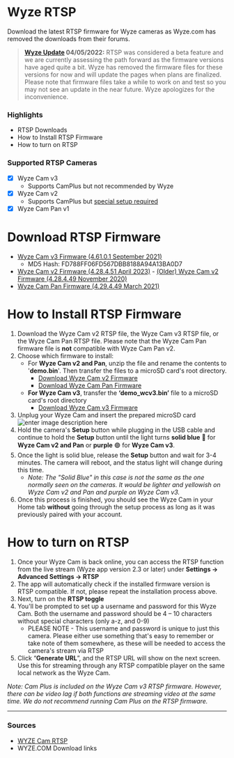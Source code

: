 # Wyze RTSP

Download the latest RTSP firmware for Wyze cameras as Wyze.com has removed the downloads from their forums.
> **[Wyze Update](https://support.wyze.com/hc/en-us/articles/360026245231-Wyze-Cam-RTSP) 04/05/2022:** RTSP was considered a beta feature and we are currently assessing the path forward as the firmware versions have aged quite a bit. Wyze has removed the firmware files for these versions for now and will update the pages when plans are finalized. Please note that firmware files take a while to work on and test so you may not see an update in the near future. Wyze apologizes for the inconvenience.

### Highlights
- RTSP Downloads
- How to Install RTSP Firmware
- How to turn on RTSP


### Supported RTSP Cameras

 - [x] Wyze Cam v3
	 - Supports CamPlus but not recommended by Wyze
 - [x] Wyze Cam v2
	 - Supports CamPlus but [special setup required](https://github.com/Lukejb14/Wyze-RTSP/wiki/v2-Cam-Plus-and-RTSP)
 - [x] Wyze Cam Pan v1

# Download RTSP Firmware
- [Wyze Cam v3 Firmware (4.61.0.1 September 2021)](https://github.com/Lukejb14/Wyze-RTSP/blob/main/RTSP_Firmware_Downloads/demo_wcv3.bin)
	- MD5 Hash:  FD788FF06FD567DBB8188A94A13BA0D7
- [Wyze Cam v2 Firmware (4.28.4.51 April 2023)](https://github.com/Lukejb14/Wyze-RTSP/blob/main/RTSP_Firmware_Downloads/demo_4.28.4.51.bin)
       - [(Older) Wyze Cam v2 Firmware (4.28.4.49 November 2020)](https://github.com/Lukejb14/Wyze-RTSP/blob/main/RTSP_Firmware_Downloads/demo_v2_rtsp_4.28.4.49.bin)
-  [Wyze Cam Pan Firmware (4.29.4.49 March 2021)](https://github.com/Lukejb14/Wyze-RTSP/blob/main/RTSP_Firmware_Downloads/demo_Pan_rtsp_4.29.4.49.bin)
# How to Install RTSP Firmware

 1. Download the Wyze Cam v2 RTSP file, the Wyze Cam v3 RTSP file, or the Wyze Cam Pan RTSP file. Please note that the Wyze Cam Pan firmware file is **not**  compatible with Wyze Cam Pan v2.
 2. Choose which firmware to install:
	 - For **Wyze Cam v2 and Pan**, unzip the file and rename the contents to '**demo.bin**'. Then transfer the files to a microSD card's root directory.
		 - [Download Wyze Cam v2 Firmware](https://github.com/Lukejb14/Wyze-RTSP/blob/main/RTSP_Firmware_Downloads/demo_v2_rtsp_4.28.4.49.bin)
		 - [Download Wyze Cam Pan Firmware](https://github.com/Lukejb14/Wyze-RTSP/blob/main/RTSP_Firmware_Downloads/demo_Pan_rtsp_4.29.4.49.bin)
	 - **For Wyze Cam v3**, transfer the **‘demo_wcv3.bin’** file to a microSD card's root directory
		 - [Download Wyze Cam v3 Firmware](https://github.com/Lukejb14/Wyze-RTSP/blob/main/RTSP_Firmware_Downloads/demo_wcv3.bin)
3. Unplug your Wyze Cam and insert the prepared microSD card ![enter image description here](https://support.wyze.com/hc/article_attachments/360042364711/microSD__1_.png)
4. Hold the camera's **Setup** button while plugging in the USB cable and continue to hold the **Setup** button until the light turns **solid blue** 🔵 for **Wyze Cam v2 and Pan** or **purple** 🟣 for **Wyze Cam v3**.
5. Once the light is solid blue, release the **Setup** button and wait for 3-4 minutes. The camera will reboot, and the status light will change during this time.  
	- _Note: The "Solid Blue" in this case is not the same as the one normally seen on the cameras. It would be lighter and yellowish on Wyze Cam v2 and Pan and purple on Wyze Cam v3._
6. Once this process is finished, you should see the Wyze Cam in your Home tab **without** going through the setup process as long as it was previously paired with your account.

# How to turn on RTSP

1.  Once your Wyze Cam is back online, you can access the RTSP function from the live stream (Wyze app version 2.3 or later) under  **Settings -> Advanced Settings -> RTSP**
2.  The app will automatically check if the installed firmware version is RTSP compatible. If not, please repeat the installation process above.
3.  Next, turn on the  **RTSP toggle**
4.  You'll be prompted to set up a username and password for this Wyze Cam. Both the username and password should be 4 – 10 characters without special characters (only a-z, and 0-9)
    -   PLEASE NOTE - This username and password is unique to just this camera. Please either use something that's easy to remember or take note of them somewhere, as these will be needed to access the camera's stream via RTSP
5.  Click “**Generate URL**”, and the RTSP URL will show on the next screen. Use this for streaming through any RTSP compatible player on the same local network as the Wyze Cam.

_Note: Cam Plus is included on the Wyze Cam v3 RTSP firmware. However, there can be video lag if both functions are streaming video at the same time. We do not recommend running Cam Plus on the RTSP firmware._

---
### Sources
- [WYZE Cam RTSP](https://support.wyze.com/hc/en-us/articles/360026245231-Wyze-Cam-RTSP) 
- WYZE.COM Download links
